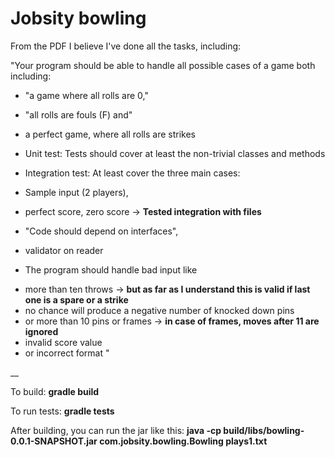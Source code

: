 # Jobsity bowling

From the PDF I believe I've done all the tasks, including:


"Your program should be able to handle all possible cases of a game both including:
- "a game where all rolls are 0,"
- "all rolls are fouls (F) and"
- a perfect game, where all rolls are strikes

- Unit test: Tests should cover at least the non-trivial classes and methods
- Integration test: At least cover the three main cases:
- Sample input (2 players),
- perfect score, zero score -> **Tested integration with files**

- "Code should depend on interfaces",


- validator on reader
 * The program should handle bad input like
 - more than ten throws -> **but as far as I understand this is valid if last one is a spare or a strike**
 - no chance will produce a negative number of knocked down pins
 - or more than 10 pins or frames -> **in case of frames, moves after 11 are ignored**
 - invalid score value
 - or incorrect format
"

__

To build:
    **gradle build**

To run tests:
    **gradle tests**

After building, you can run the jar like this:
    **java -cp build/libs/bowling-0.0.1-SNAPSHOT.jar com.jobsity.bowling.Bowling plays1.txt**
